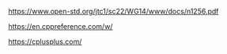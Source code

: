 
https://www.open-std.org/jtc1/sc22/WG14/www/docs/n1256.pdf

https://en.cppreference.com/w/

https://cplusplus.com/
